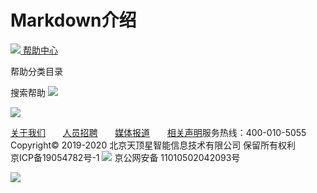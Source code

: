 # Markdown介绍

[![](https://img.zconnect.cn/pc_logo.png) ](https://www.zspace.cn/)[帮助中心](javascript:void\(0\))

<!-- <div class="nav">
            <a href="https://www.zspace.cn/" class="a_product">产品</a>
            <a href="https://www.zspace.cn/software/">功能介绍</a>
            <a href="https://download.zspace.cn/">应用下载</a>
            <a href="https://tiyan.zspace.cn/" style="color: #8295FF;">在线体验</a>
            <a href="https://www.zspace.cn/help/" class="current">帮助中心</a>
    <a href="https://www.zspace.cn/software/qa.html" target="_blank">Q&A</a>
            <a href="https://zspace.jd.com/" class="shop" onclick="report('nav_buy')" target="_blank">
              立即购买
              <img src="https://img.zconnect.cn/pc_software/shop@2x.png" class="hover">
            </a>
            <a href="https://www.zconnect.cn/" class="zconn" target="_blank">登录极空间</a>
          </div> -->

<!-- <div class="header header-submenu"></div> -->

帮助分类目录

搜索帮助 ![](https://img.zconnect.cn/home/searchIcon.png)

![](https://img.zconnect.cn/pc_logoBottom.png)

[关于我们](https://www.zspace.cn/about/)       [人员招聘](https://www.zspace.cn/job/)       [媒体报道](https://www.zspace.cn/subscribe/)       [相关声明](https://www.zspace.cn/statement/)服务热线：400-010-5055\
Copyright© 2019-2020 北京天顶星智能信息技术有限公司 保留所有权利\
京ICP备19054782号-1  ![](https://img.zconnect.cn/pc_beian.png) 京公网安备 11010502042093号

![](https://img.zconnect.cn/home/pc_qrcode.png)

<!-- <script type="text/javascript" src="https://www.zspace.cn/js/header-submenu.js?v=20241204"></script> -->
